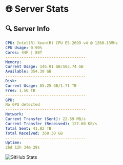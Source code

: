 # 🌐 Server Stats
## 🔍 Server Info
```yaml
CPU: Intel(R) Xeon(R) CPU E5-2699 v4 @ 1260.13MHz
CPU Usage: 0.90%
Cores: 44P | 88T
-----------------------------------
Memory:
Current Usage: 146.01 GB/503.74 GB
Available: 354.30 GB
-----------------------------------
Disk:
Current Usage: 65.25 GB/1.71 TB
Free: 1.56 TB
-----------------------------------
GPU:
No GPU detected
-----------------------------------
Network:
Current Transfer (Sent): 22.59 MB/s
Current Transfer (Received): 127.60 KB/s
Total Sent: 41.82 TB
Total Received: 360.30 GB
-----------------------------------
Uptime:
26d 12h 34m 29s
```
![GitHub Stats](https://img.shields.io/badge/Updated-2025-04-03_09:57:18-blue)